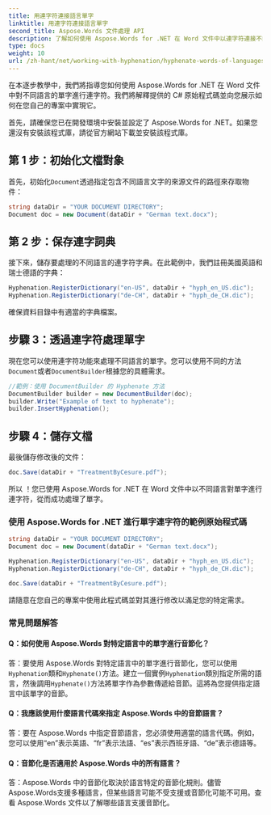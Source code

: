 ```yaml
---
title: 用連字符連接語言單字
linktitle: 用連字符連接語言單字
second_title: Aspose.Words 文件處理 API
description: 了解如何使用 Aspose.Words for .NET 在 Word 文件中以連字符連接不同語言的單字。
type: docs
weight: 10
url: /zh-hant/net/working-with-hyphenation/hyphenate-words-of-languages/
---
```


在本逐步教學中，我們將指導您如何使用 Aspose.Words for .NET 在 Word 文件中對不同語言的單字進行連字符。我們將解釋提供的 C# 原始程式碼並向您展示如何在您自己的專案中實現它。

首先，請確保您已在開發環境中安裝並設定了 Aspose.Words for .NET。如果您還沒有安裝該程式庫，請從官方網站下載並安裝該程式庫。

## 第 1 步：初始化文檔對象

首先，初始化`Document`透過指定包含不同語言文字的來源文件的路徑來存取物件：

```csharp
string dataDir = "YOUR DOCUMENT DIRECTORY";
Document doc = new Document(dataDir + "German text.docx");
```

## 第 2 步：保存連字詞典

接下來，儲存要處理的不同語言的連字符字典。在此範例中，我們註冊美國英語和瑞士德語的字典：

```csharp
Hyphenation.RegisterDictionary("en-US", dataDir + "hyph_en_US.dic");
Hyphenation.RegisterDictionary("de-CH", dataDir + "hyph_de_CH.dic");
```

確保資料目錄中有適當的字典檔案。

## 步驟 3：透過連字符處理單字

現在您可以使用連字符功能來處理不同語言的單字。您可以使用不同的方法`Document`或者`DocumentBuilder`根據您的具體需求。

```csharp
//範例：使用 DocumentBuilder 的 Hyphenate 方法
DocumentBuilder builder = new DocumentBuilder(doc);
builder.Write("Example of text to hyphenate");
builder.InsertHyphenation();
```

## 步驟 4：儲存文檔

最後儲存修改後的文件：

```csharp
doc.Save(dataDir + "TreatmentByCesure.pdf");
```

所以 ！您已使用 Aspose.Words for .NET 在 Word 文件中以不同語言對單字進行連字符，從而成功處理了單字。

### 使用 Aspose.Words for .NET 進行單字連字符的範例原始程式碼

```csharp
string dataDir = "YOUR DOCUMENT DIRECTORY";
Document doc = new Document(dataDir + "German text.docx");

Hyphenation.RegisterDictionary("en-US", dataDir + "hyph_en_US.dic");
Hyphenation.RegisterDictionary("de-CH", dataDir + "hyph_de_CH.dic");

doc.Save(dataDir + "TreatmentByCesure.pdf");
```

請隨意在您自己的專案中使用此程式碼並對其進行修改以滿足您的特定需求。

### 常見問題解答

#### Q：如何使用 Aspose.Words 對特定語言中的單字進行音節化？

答：要使用 Aspose.Words 對特定語言中的單字進行音節化，您可以使用`Hyphenation`類和`Hyphenate()`方法。建立一個實例`Hyphenation`類別指定所需的語言，然後調用`Hyphenate()`方法將單字作為參數傳遞給音節。這將為您提供指定語言中該單字的音節。

#### Q：我應該使用什麼語言代碼來指定 Aspose.Words 中的音節語言？

答：要在 Aspose.Words 中指定音節語言，您必須使用適當的語言代碼。例如，您可以使用“en”表示英語、“fr”表示法語、“es”表示西班牙語、“de”表示德語等。

#### Q：音節化是否適用於 Aspose.Words 中的所有語言？

答：Aspose.Words 中的音節化取決於語言特定的音節化規則。儘管Aspose.Words支援多種語言，但某些語言可能不受支援或音節化可能不可用。查看 Aspose.Words 文件以了解哪些語言支援音節化。